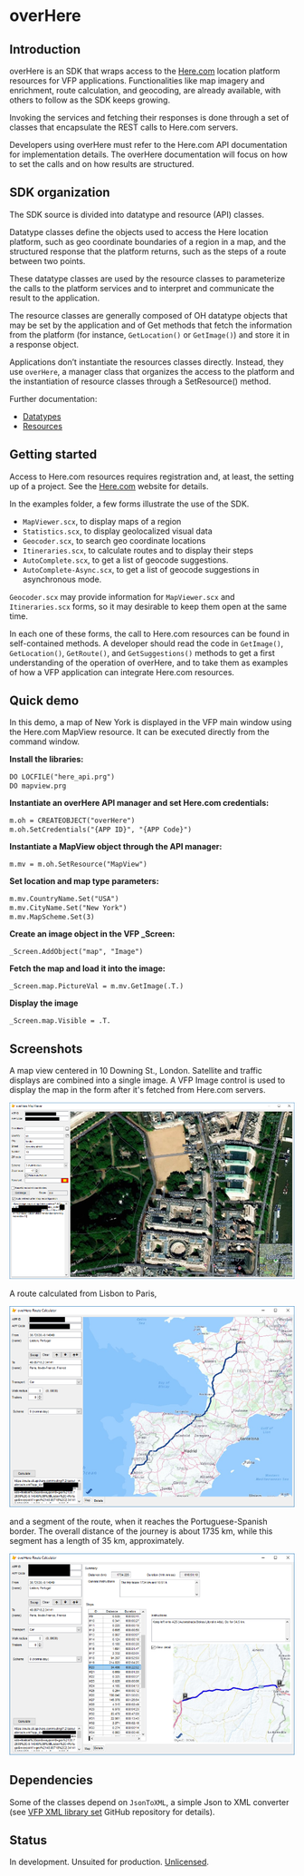 # overHere
## Introduction
overHere is an SDK that wraps access to the [Here.com](https://www.here.com "Here.com") location platform resources for VFP applications. Functionalities like map imagery and enrichment, route calculation, and geocoding, are already available, with others to follow as the SDK keeps growing.

Invoking the services and fetching their responses is done through a set of classes that encapsulate the REST calls to Here.com servers.

Developers using overHere must refer to the Here.com API documentation for implementation details. The overHere documentation will focus on how to set the calls and on how results are structured.

## SDK organization

The SDK source is divided into datatype and resource (API) classes.

Datatype classes define the objects used to access the Here location platform, such as geo coordinate boundaries of a region in a map, and the structured response that the platform returns, such as the steps of a route between two points.

These datatype classes are used by the resource classes to parameterize the calls to the platform services and to interpret and communicate the result to the application.

The resource classes are generally composed of OH datatype objects that may be set by the application and of Get methods that fetch the information from the platform (for instance, `GetLocation()` or `GetImage()`) and store it in a response object.

Applications don’t instantiate the resources classes directly. Instead, they use `overHere`, a manager class that organizes the access to the platform and the instantiation of resource classes through a SetResource() method.

Further documentation:

- [Datatypes](docs/datatypes.md "Datatypes")
- [Resources](docs/resources.md "Resources")

## Getting started

Access to Here.com resources requires registration and, at least, the setting up of a project. See the [Here.com](https://www.here.com "Here.com") website for details.

In the examples folder, a few forms illustrate the use of the SDK.

- `MapViewer.scx`, to display maps of a region
- `Statistics.scx`, to display geolocalized visual data
- `Geocoder.scx`, to search geo coordinate locations
- `Itineraries.scx`, to calculate routes and to display their steps
- `AutoComplete.scx`, to get a list of geocode suggestions.
- `AutoComplete-Async.scx`, to get a list of geocode suggestions in asynchronous mode.

`Geocoder.scx` may provide information for `MapViewer.scx` and `Itineraries.scx` forms, so it may desirable to keep them open at the same time.

In each one of these forms, the call to Here.com resources can be found in self-contained methods. A developer should read the code in `GetImage()`, `GetLocation()`, `GetRoute()`, and `GetSuggestions()` methods to get a first understanding of the operation of overHere, and to take them as examples of how a VFP application can integrate Here.com resources.

## Quick demo

In this demo, a map of New York is displayed in the VFP main window using the Here.com MapView resource. It can be executed directly from the command window.

**Install the libraries:**

```foxpro
DO LOCFILE("here_api.prg")
DO mapview.prg
```

**Instantiate an overHere API manager and set Here.com credentials:**

```foxpro
m.oh = CREATEOBJECT("overHere")
m.oh.SetCredentials("{APP ID}", "{APP Code}")
```

**Instantiate a MapView object through the API manager:**

```foxpro
m.mv = m.oh.SetResource("MapView")
```

**Set location and map type parameters:**

```foxpro
m.mv.CountryName.Set("USA")
m.mv.CityName.Set("New York")
m.mv.MapScheme.Set(3)
```

**Create an image object in the VFP _Screen:**

```foxpro
_Screen.AddObject("map", "Image")
```

**Fetch the map and load it into the image:**

```foxpro
_Screen.map.PictureVal = m.mv.GetImage(.T.)
```

**Display the image**

```foxpro
_Screen.map.Visible = .T.
```

## Screenshots

A map view centered in 10 Downing St., London. Satellite and traffic displays are combined into a single image. A VFP Image control is used to display the map in the form after it's fetched from Here.com servers.

![Map view of 10 Downing St, London](docs/10downing.png "Map view of 10 Downing St, London")

A route calculated from Lisbon to Paris,

![From Lisbon to Paris](docs/lisbon-paris.png "From Lisbon to Paris")

and a segment of the route, when it reaches the Portuguese-Spanish border. The overall distance of the journey is about 1735 km, while this segment has a length of 35 km, approximately.

![At the Portuguese-Spanish border.](docs/lisbon-paris-segment.png "At the Portuguese-Spanish border.")

## Dependencies

Some of the classes depend on `JsonToXML`, a simple Json to XML converter (see [VFP XML library set](https://github.com/atlopes/xml/) GitHub repository for details).

## Status

In development. Unsuited for production. [Unlicensed](docs/UNLICENSE.md "Unlicense").
